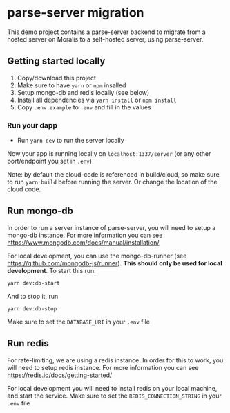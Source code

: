 # parse-server migration

This demo project contains a parse-server backend to migrate from a hosted server on Moralis to a self-hosted server, using parse-server.

## Getting started locally

1. Copy/download this project
2. Make sure to have `yarn` or `npm` insalled
3. Setup mongo-db and redis locally (see below)
5. Install all dependencies via `yarn install` or `npm install` 
6. Copy `.env.example` to `.env` and fill in the values

### Run your dapp

- Run `yarn dev` to run the server locally

Now your app is running locally on `localhost:1337/server` (or any other port/endpoint you set in `.env`)

Note: by default the cloud-code is referenced in build/cloud, so make sure to run `yarn build` before running the server. Or change the location of the cloud code.

## Run mongo-db

In order to run a server instance of parse-server, you will need to setup a mongo-db instance. For more information you can see https://www.mongodb.com/docs/manual/installation/

For local development, you can use the mongo-db-runner (see https://github.com/mongodb-js/runner). **This should only be used for local development**. To start this run:
```
yarn dev:db-start
```
And to stop it, run
```
yarn dev:db-stop
```

Make sure to set the `DATABASE_URI` in your `.env` file

## Run redis

For rate-limiting, we are using a redis instance. In order for this to work, you will need to setup redis instance. For more information you can see https://redis.io/docs/getting-started/

For local development you will need to install redis on your local machine, and start the service. Make sure to set the `REDIS_CONNECTION_STRING` in your `.env` file
